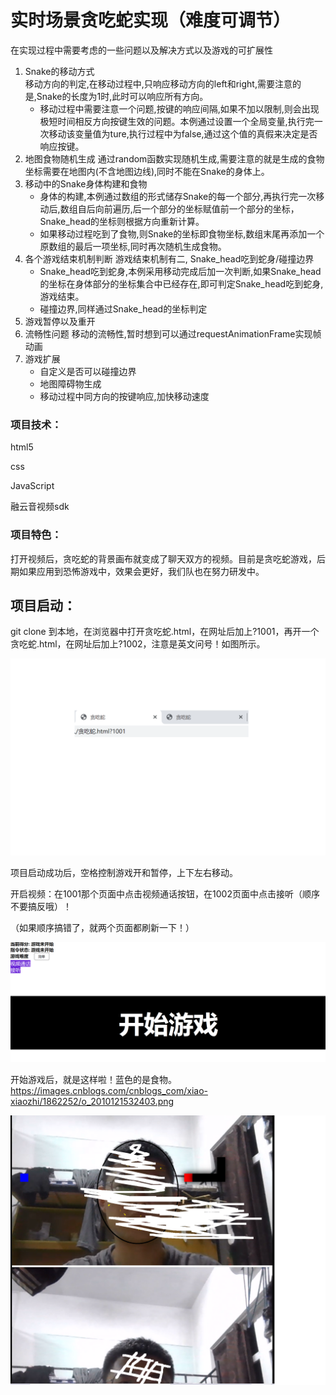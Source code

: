 # 实时场景贪吃蛇实现（难度可调节） 
在实现过程中需要考虑的一些问题以及解决方式以及游戏的可扩展性  
1. Snake的移动方式  
   移动方向的判定,在移动过程中,只响应移动方向的left和right,需要注意的是,Snake的长度为1时,此时可以响应所有方向。
   * 移动过程中需要注意一个问题,按键的响应间隔,如果不加以限制,则会出现极短时间相反方向按键生效的问题。本例通过设置一个全局变量,执行完一次移动该变量值为ture,执行过程中为false,通过这个值的真假来决定是否响应按键。  
2. 地图食物随机生成
   通过random函数实现随机生成,需要注意的就是生成的食物坐标需要在地图内(不含地图边线),同时不能在Snake的身体上。
3. 移动中的Snake身体构建和食物
   * 身体的构建,本例通过数组的形式储存Snake的每一个部分,再执行完一次移动后,数组自后向前遍历,后一个部分的坐标赋值前一个部分的坐标，Snake_head的坐标则根据方向重新计算。  
   * 如果移动过程吃到了食物,则Snake的坐标即食物坐标,数组末尾再添加一个原数组的最后一项坐标,同时再次随机生成食物。
4. 各个游戏结束机制判断
   游戏结束机制有二, Snake_head吃到蛇身/碰撞边界
   * Snake_head吃到蛇身,本例采用移动完成后加一次判断,如果Snake_head的坐标在身体部分的坐标集合中已经存在,即可判定Snake_head吃到蛇身,游戏结束。
   * 碰撞边界,同样通过Snake_head的坐标判定
5. 游戏暂停以及重开
6. 流畅性问题
   移动的流畅性,暂时想到可以通过requestAnimationFrame实现帧动画
7. 游戏扩展
   * 自定义是否可以碰撞边界
   * 地图障碍物生成
   * 移动过程中同方向的按键响应,加快移动速度

### 项目技术：

html5

css

JavaScript

融云音视频sdk

### 项目特色：

打开视频后，贪吃蛇的背景画布就变成了聊天双方的视频。目前是贪吃蛇游戏，后期如果应用到恐怖游戏中，效果会更好，我们队也在努力研发中。

## 项目启动：

git clone 到本地，在浏览器中打开贪吃蛇.html，在网址后加上?1001，再开一个贪吃蛇.html，在网址后加上?1002，注意是英文问号！如图所示。

<img src="1.png">

项目启动成功后，空格控制游戏开和暂停，上下左右移动。

开启视频：在1001那个页面中点击视频通话按钮，在1002页面中点击接听（顺序不要搞反哦）！

（如果顺序搞错了，就两个页面都刷新一下！）

<img src="2.png">

开始游戏后，就是这样啦！蓝色的是食物。
https://images.cnblogs.com/cnblogs_com/xiao-xiaozhi/1862252/o_2010121532403.png

<img src="3.png">